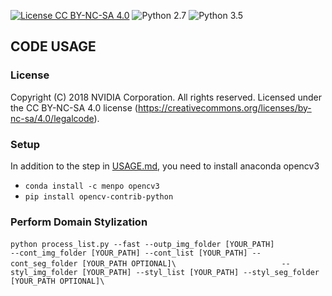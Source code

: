 [![License CC BY-NC-SA 4.0](https://img.shields.io/badge/license-CC4.0-blue.svg)](https://raw.githubusercontent.com/NVIDIA/FastPhotoStyle/master/LICENSE.md)
![Python 2.7](https://img.shields.io/badge/python-2.7-green.svg)
![Python 3.5](https://img.shields.io/badge/python-3.5-green.svg)

## CODE USAGE

### License
Copyright (C) 2018 NVIDIA Corporation.  All rights reserved.
Licensed under the CC BY-NC-SA 4.0 license (https://creativecommons.org/licenses/by-nc-sa/4.0/legalcode).


### Setup
In addition to the step in [USAGE.md](USAGE.md), you need to install anaconda opencv3
- `conda install -c menpo opencv3`
- `pip install opencv-contrib-python`

### Perform Domain Stylization

`python process_list.py --fast --outp_img_folder [YOUR_PATH] `
`                       --cont_img_folder [YOUR_PATH] --cont_list [YOUR_PATH] --cont_seg_folder [YOUR_PATH OPTIONAL]\`
`                       --styl_img_folder [YOUR_PATH] --styl_list [YOUR_PATH] --styl_seg_folder [YOUR_PATH OPTIONAL]\`
